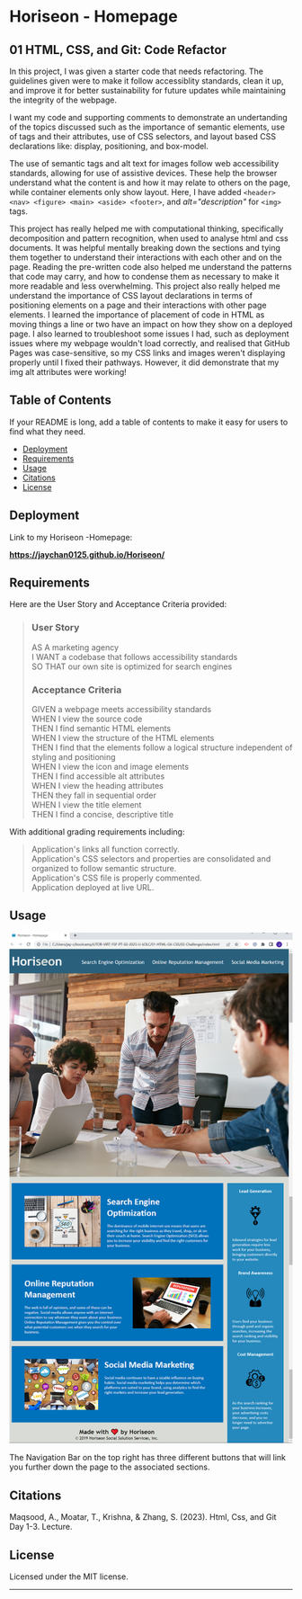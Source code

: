 # Horiseon - Homepage 

## 01 HTML, CSS, and Git: Code Refactor

In this project, I was given a starter code that needs refactoring. The guidelines given were to make it follow accessiblity standards, clean it up, and improve it for better sustainability for future updates while maintaining the integrity of the webpage. 

I want my code and supporting comments to demonstrate an undertanding of the topics discussed such as the importance of semantic elements, use of tags and their attributes, use of CSS selectors, and layout based CSS declarations like: display, positioning, and box-model. 

The use of semantic tags and alt text for images follow web accessibility standards, allowing for use of assistive devices. These help the browser understand what the content is and how it may relate to others on the page, while container elements only show layout. Here, I have added `<header> <nav> <figure> <main> <aside> <footer>`, and *alt="description"* for `<img>` tags. 

This project has really helped me with computational thinking, specifically decomposition and pattern recognition, when used to analyse html and css documents. It was helpful mentally breaking down the sections and tying them together to understand their interactions with each other and on the page. Reading the pre-written code also helped me understand the patterns that code may carry, and how to condense them as necessary to make it more readable and less overwhelming. This project also really helped me understand the importance of CSS layout declarations in terms of positioning elements on a page and their interactions with other page elements. I learned the importance of placement of code in HTML as moving things a line or two have an impact on how they show on a deployed page. I also learned to troubleshoot some issues I had, such as deployment issues where my webpage wouldn't load correctly, and realised that GitHub Pages was case-sensitive, so my CSS links and images weren't displaying properly until I fixed their pathways. However, it did demonstrate that my img alt attributes were working!

## Table of Contents

If your README is long, add a table of contents to make it easy for users to find what they need.

- [Deployment](#deployment)
- [Requirements](#requirements)
- [Usage](#usage)
- [Citations](#citations)
- [License](#license)

## Deployment

Link to my Horiseon -Homepage: 

**https://jaychan0125.github.io/Horiseon/**

## Requirements

Here are the User Story and Acceptance Criteria provided: 
> ### User Story
>AS A marketing agency<br/>
>I WANT a codebase that follows accessibility standards<br/>
>SO THAT our own site is optimized for search engines<br/>
>
> ### Acceptance Criteria
>GIVEN a webpage meets accessibility standards<br/>
>WHEN I view the source code<br/>
>THEN I find semantic HTML elements<br/>
>WHEN I view the structure of the HTML elements<br/>
>THEN I find that the elements follow a logical structure independent of styling and positioning<br/>
>WHEN I view the icon and image elements<br/>
>THEN I find accessible alt attributes<br/>
>WHEN I view the heading attributes<br/>
>THEN they fall in sequential order<br/>
>WHEN I view the title element<br/>
>THEN I find a concise, descriptive title<br/>

With additional grading requirements including:
>Application's links all function correctly.<br/>
>Application's CSS selectors and properties are consolidated and organized to follow semantic structure.<br/>
>Application's CSS file is properly commented.<br/>
>Application deployed at live URL.<br/>

## Usage

![My Horiseon - Homepage](./Assets/images/Horiseon-screenshot.png)

The Navigation Bar on the top right has three different buttons that will link you further down the page to the associated sections. 

## Citations

Maqsood, A., Moatar, T., Krishna, &amp; Zhang, S. (2023). Html, Css, and Git Day 1-3. Lecture. 

## License

Licensed under the MIT license.

---
